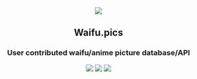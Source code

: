 <center>
<img src="https://i.kawaii.sh/F5ae1I6.png">
<h2>Waifu.pics</h2>
<h3>User contributed waifu/anime picture database/API</h3>
</center>

<center>
<img src="https://www.codefactor.io/repository/github/riku32/waifu.pics/badge/dev">
<img src="https://img.shields.io/github/workflow/status/Riku32/waifu.pics/Go?style=&color=blue">
<img src="https://img.shields.io/github/license/Riku32/Dash">
</center>